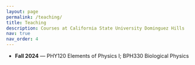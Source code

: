 ```yaml
---
layout: page
permalink: /teaching/
title: Teaching
description: Courses at California State University Dominguez Hills
nav: true
nav_order: 4
---
```


- **Fall 2024** — PHY120 Elements of Physics I; BPH330 Biological Physics
